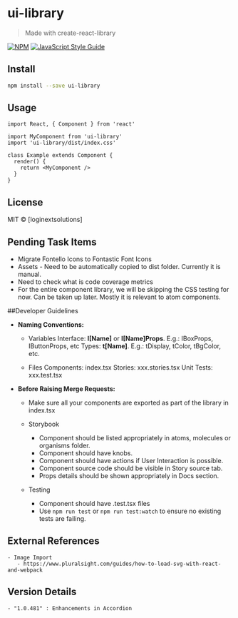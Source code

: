 # ui-library

> Made with create-react-library

[![NPM](https://img.shields.io/npm/v/ui-library.svg)](https://www.npmjs.com/package/ui-library) [![JavaScript Style Guide](https://img.shields.io/badge/code_style-standard-brightgreen.svg)](https://standardjs.com)

## Install

```bash
npm install --save ui-library
```

## Usage

```tsx
import React, { Component } from 'react'

import MyComponent from 'ui-library'
import 'ui-library/dist/index.css'

class Example extends Component {
  render() {
    return <MyComponent />
  }
}
```

## License

MIT © [loginextsolutions]

## Pending Task Items
 - Migrate Fontello Icons to Fontastic Font Icons
 - Assets - Need to be automatically copied to dist folder. Currently it is manual. 
 - Need to check what is code coverage metrics
 - For the entire component library, we will be skipping the CSS testing for now. Can be taken up later. Mostly it is relevant to atom components.

##Developer Guidelines
- **Naming Conventions:**
	- Variables
    	Interface: **I[Name]** or **I[Name]Props**. E.g.: IBoxProps, IButtonProps, etc
		Types: **t[Name]**. E.g.: tDisplay, tColor, tBgColor, etc.
	
	- Files
		Components: index.tsx
		Stories: xxx.stories.tsx
		Unit Tests: xxx.test.tsx
	
- **Before Raising Merge Requests:**
	- Make sure all your components are exported as part of the library in index.tsx
	
	- Storybook
		- Component should be listed appropriately in atoms, molecules or organisms folder.
		- Component should have knobs.
		- Component should have actions if User Interaction is possible.
		- Component source code should be visible in Story source tab.
		- Props details should be shown appropriately in Docs section.
	
	- Testing
		- Component should have .test.tsx files
		- Use `npm run test` or `npm run test:watch` to ensure no existing tests are failing.

## External References
    - Image Import
	   - https://www.pluralsight.com/guides/how-to-load-svg-with-react-and-webpack

## Version Details
    - "1.0.481" : Enhancements in Accordion
